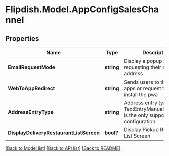 # Flipdish.Model.AppConfigSalesChannel
## Properties

Name | Type | Description | Notes
------------ | ------------- | ------------- | -------------
**EmailRequestMode** | **string** | Display a popup to users requesting their email address | [optional] 
**WebToAppRedirect** | **string** | Sends users to their native apps or request them to install the pwa | [optional] 
**AddressEntryType** | **string** | Address entry type - TextEntryManualDisallowed is the only supported configuration | [optional] 
**DisplayDeliveryRestaurantListScreen** | **bool?** | Display Pickup Restaurant List Screen | [optional] 

[[Back to Model list]](../README.md#documentation-for-models) [[Back to API list]](../README.md#documentation-for-api-endpoints) [[Back to README]](../README.md)

